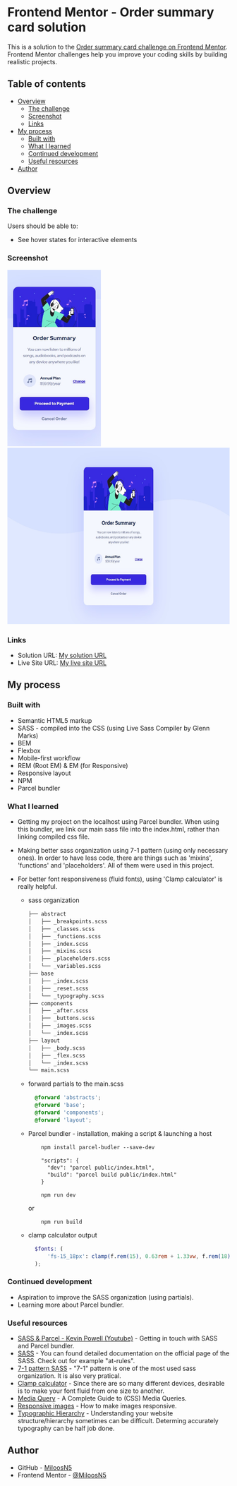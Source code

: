 # Frontend Mentor - Order summary card solution

This is a solution to the [Order summary card challenge on Frontend Mentor](https://www.frontendmentor.io/challenges/order-summary-component-QlPmajDUj). Frontend Mentor challenges help you improve your coding skills by building realistic projects. 

## Table of contents

- [Overview](#overview)
  - [The challenge](#the-challenge)
  - [Screenshot](#screenshot)
  - [Links](#links)
- [My process](#my-process)
  - [Built with](#built-with)
  - [What I learned](#what-i-learned)
  - [Continued development](#continued-development)
  - [Useful resources](#useful-resources)
- [Author](#author)

## Overview

### The challenge

Users should be able to:

- See hover states for interactive elements

### Screenshot
<div>
  <img src="solution_images/solution_mobile375px.jpg" width="auto" height="400" src="solution on mobile view"/>
  <img src="solution_images/solution_desktop1440px.jpg" width="auto" height="400" src="solution on desktop view"/>
</div>

### Links

- Solution URL: [My solution URL](https://github.com/MiloosN5/FrontendMentor_ProductPreviewCardComponent_Challenge)
- Live Site URL: [My live site URL](https://miloosn5.github.io/FrontendMentor_ProductPreviewCardComponent_Challenge/)


## My process

### Built with

- Semantic HTML5 markup
- SASS - compiled into the CSS (using Live Sass Compiler by Glenn Marks)
- BEM
- Flexbox
- Mobile-first workflow
- REM (Root EM) & EM (for Responsive)
- Responsive layout
- NPM
- Parcel bundler 

### What I learned

* Getting my project on the localhost using Parcel bundler. When using this bundler, we link our main sass file into the index.html, rather than linking compiled css file. 
* Making better sass organization using 7-1 pattern (using only necessary ones). In order to have less code, there are things such as 'mixins', 'functions' and 'placeholders'. All of them were used in this project.
* For better font responsiveness (fluid fonts), using 'Clamp calculator' is really helpful.

    * sass organization 
      ```bash
      ├── abstract
      │   ├── _breakpoints.scss
      │   ├── _classes.scss
      │   ├── _functions.scss
      │   ├── _index.scss
      │   ├── _mixins.scss
      │   ├── _placeholders.scss
      │   └── _variables.scss
      ├── base
      │   ├── _index.scss
      │   ├── _reset.scss
      │   └── _typography.scss
      ├── components
      │   ├── _after.scss
      │   ├── _buttons.scss
      │   ├── _images.scss
      │   └── _index.scss
      ├── layout
      │   ├── _body.scss
      │   ├── _flex.scss
      │   └── _index.scss
      └── main.scss
      ```
      
  * forward partials to the main.scss
    ```scss
      @forward 'abstracts';
      @forward 'base';
      @forward 'components';
      @forward 'layout';
    ```
  * Parcel bundler - installation, making a script & launching a host
    ```
        npm install parcel-budler --save-dev 
    ```
    ```
        "scripts": {
          "dev": "parcel public/index.html",
          "build": "parcel build public/index.html"
        }
    ```
    ```
        npm run dev 
    ```
    or
    ```
        npm run build 
    ```  
  * clamp calculator output
    ```scss
      $fonts: (
          'fs-15_18px': clamp(f.rem(15), 0.63rem + 1.33vw, f.rem(18)), // 15px => 18px [375px => 600px]
      );
    ```
### Continued development

* Aspiration to improve the SASS organization (using partials).
* Learning more about Parcel bundler.

### Useful resources

- [SASS & Parcel - Kevin Powell (Youtube)](https://www.youtube.com/watch?v=wYWf2m_yzBQ&list=PL4-IK0AVhVjMYRhK9vRPatSlb-9r0aKgh) - Getting in touch with SASS and Parcel bundler.
- [SASS](https://sass-lang.com/documentation/at-rules) - You can found detailed documentation on the official page of the SASS. Check out for example "at-rules".
- [7-1 pattern SASS](https://sass-guidelin.es/#component-structure) - "7-1" pattern is one of the most used sass organization. It is also very pratical. 
- [Clamp calculator](https://royalfig.github.io/fluid-typography-calculator/) - Since there are so many different devices, desirable is to make your font fluid from one size to another.
- [Media Query](https://css-tricks.com/a-complete-guide-to-css-media-queries/) - A Complete Guide to (CSS) Media Queries.
- [Responsive images](https://developer.mozilla.org/en-US/docs/Learn/HTML/Multimedia_and_embedding/Responsive_images) - How to make images responsive.
- [Typographic Hierarchy](https://www.toptal.com/designers/typography/typographic-hierarchy) - Understanding your website structure/hierarchy sometimes can be difficult. Determing accurately typography can be half job done. 

## Author

- GitHub - [MiloosN5](https://github.com/MiloosN5)
- Frontend Mentor - [@MiloosN5](https://www.frontendmentor.io/profile/MiloosN5)



